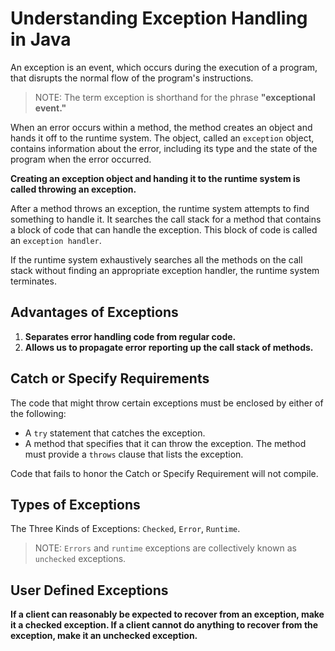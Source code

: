 # Understanding Exception Handling in Java

An exception is an event, which occurs during the execution of a program, that disrupts the normal flow of the program's instructions.

> NOTE: The term exception is shorthand for the phrase **"exceptional event."**

When an error occurs within a method, the method creates an object and hands it off to the runtime system. The object, called an `exception` object, contains information about the error, including its type and the state of the program when the error occurred.

**Creating an exception object and handing it to the runtime system is called throwing an exception.**

After a method throws an exception, the runtime system attempts to find something to handle it. It searches the call stack for a method that contains a block of code that can handle the exception. This block of code is called an `exception handler`.

If the runtime system exhaustively searches all the methods on the call stack without finding an appropriate exception handler, the runtime system terminates.

## Advantages of Exceptions

1. **Separates error handling code from regular code.**
2. **Allows us to propagate error reporting up the call stack of methods.**

## Catch or Specify Requirements

The code that might throw certain exceptions must be enclosed by either of the following:

- A `try` statement that catches the exception.
- A method that specifies that it can throw the exception. The method must provide a `throws` clause that lists the exception.

Code that fails to honor the Catch or Specify Requirement will not compile.

## Types of Exceptions

The Three Kinds of Exceptions: `Checked`, `Error`, `Runtime`.

> NOTE: `Errors` and `runtime` exceptions are collectively known as `unchecked` exceptions.

## User Defined Exceptions

**If a client can reasonably be expected to recover from an exception, make it a checked exception. If a client cannot do anything to recover from the exception, make it an unchecked exception.**
